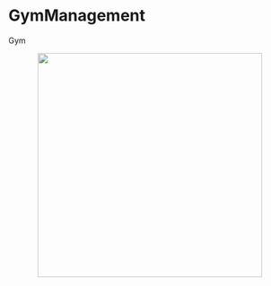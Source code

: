 # GymManagement
Gym
<div align="center">
    <img src="/screenshots/Screenshot_1575282008.png" width="400px"</img> 
</div>
